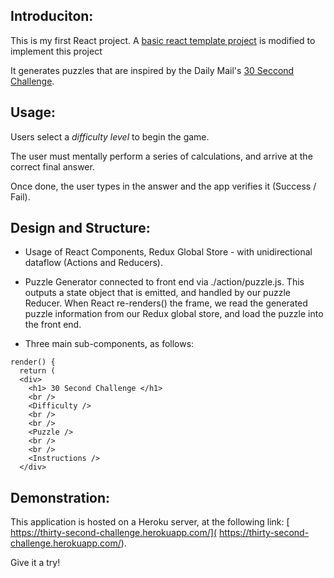 
## Introduciton:

This is my first React project. A [basic react template project](https://github.com/15Dkatz/react-bootcamp/tree/master/react-app-template) is modified to implement this project

It generates puzzles that are inspired by the Daily Mail's [30 Seccond Challenge](https://www.dailymail.co.uk/news/article-499509/Day-Two-brilliant-new-brain-trainer-30-Second-Challenge.html).


## Usage:

Users select a *difficulty level* to begin the game.

The user must mentally perform a series of calculations, and arrive at the correct final answer.

Once done, the user types in the answer and the app verifies it (Success / Fail).

## Design and Structure:

- Usage of React Components, Redux Global Store - with unidirectional dataflow (Actions and Reducers).

- Puzzle Generator connected to front end via ./action/puzzle.js. This outputs a state object that is emitted,
and handled by our puzzle Reducer. When React re-renders() the frame, we read the generated puzzle information
from our Redux global store, and load the puzzle into the front end.

- Three main sub-components, as follows:

```
render() {
  return (
  <div>
    <h1> 30 Second Challenge </h1>
    <br />
    <Difficulty />
    <br />
    <br />
    <Puzzle />
    <br />
    <br />
    <Instructions />
  </div>
```

## Demonstration:

This application is hosted on a Heroku server, at the following link: [
https://thirty-second-challenge.herokuapp.com/](
https://thirty-second-challenge.herokuapp.com/).

Give it a try!
